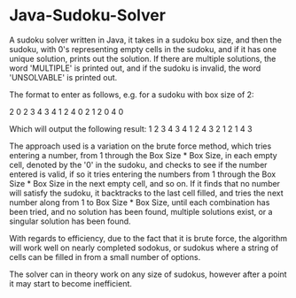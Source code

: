# Java-Sudoku-Solver
A sudoku solver written in Java, it takes in a sudoku box size, and then the sudoku, with 0's representing empty cells in the sudoku, and if it has one unique solution, prints out the solution. If there are multiple solutions, the word 'MULTIPLE' is printed out, and if the sudoku is invalid, the word 'UNSOLVABLE' is printed out.

The format to enter as follows, e.g. for a sudoku with box size of 2:

2 <Hit Enter>
0  2  3  4 <Hit Enter> 
3  4  1  2 <Hit Enter>
4  0  2  1 <Hit Enter>
2  0  4  0 <Hit Enter>

Which will output the following result:
1  2  3  4
3  4  1  2
4  3  2  1
2  1  4  3


The approach used is a variation on the brute force method, which tries entering a number, from 1 through the Box Size * Box Size, in each empty cell, denoted by the '0' in the sudoku, and checks to see if the number entered is valid, if so it tries entering the numbers from 1 through the Box Size * Box Size in the next empty cell, and so on. If it finds that no number will satisfy the sudoku, it backtracks to the last cell filled, and tries the next number along from 1 to Box Size * Box Size, until each combination has been tried, and no solution has been found, multiple solutions exist, or a singular solution has been found. 

With regards to efficiency, due to the fact that it is brute force, the algorithm will work well on nearly completed sodokus, or sudokus where a string of cells can be filled in from a small number of options. 

The solver can in theory work on any size of sudokus, however after a point it may start to become inefficient.
